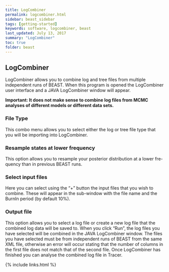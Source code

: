 ```yaml
---
title: LogCombiner
permalink: logcombiner.html
sidebar: beast_sidebar
tags: [getting-started]
keywords: software, logcombiner, beast
last_updated: July 13, 2017
summary: "LogCombiner"
toc: true
folder: beast
---
```


## LogCombiner

LogCombiner allows you to combine log and tree files from multiple independent runs of BEAST. 
When this program is opened the LogCombiner user interface and a JAVA LogCombiner window will appear.

**Important: It does not make sense to combine log files from MCMC analyses of different models or different data sets.**

### File Type

This combo menu allows you to select either the log or tree file type that you will be importing into LogCombiner.

### Resample states at lower frequency

This option allows you to resample your posterior distribution at a lower fre- quency than in previous BEAST runs.

### Select input files

Here you can select using the “+” button the input files that you wish to combine. 
These will appear in the sub-window with the file name and the BurnIn period (by default 10%).

### Output file

This option allows you to select a log file or create a new log file that the combined log data will be saved to. 
When you click “Run”, the log files you have selected will be combined in the JAVA LogCombiner window. 
The files you have selected must be from independent runs of BEAST from the same XML file, otherwise an error will occur stating that the number of columns in the first file does not match that of the second file. 
Once LogCombiner has finished you can analyse the combined log file in Tracer.

{% include links.html %}